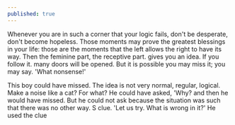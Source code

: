 ```yaml
---
published: true
---
```

Whenever you are in such a corner that your logic fails, don't be desperate, don't become hopeless. Those moments may prove the greatest blessings in your life: those are the moments that the left allows the 
right to have its way. Then the feminine part, the receptive part. gives you an idea. If you follow it. many 
doors will be opened. But it is possible you may miss it; you may say. 'What nonsense!' 

This boy could have missed. The idea is not very normal, regular, logical. Make a noise like a cat? For what? He could have asked, 'Why? and then he would have missed. But he could not ask because the situation was such that there was no other way. S 
clue. 
 'Let us try. What is wrong in it?' He used the clue
